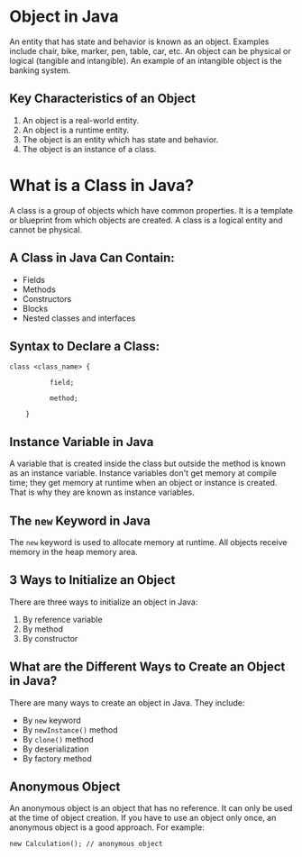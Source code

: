 <h1>Object in Java</h1>
<p>An entity that has state and behavior is known as an object. Examples include chair, bike, marker, pen, table, car, etc. An object can be physical or logical (tangible and intangible). An example of an intangible object is the banking system.</p>

<h2>Key Characteristics of an Object</h2>
<ol>
    <li>An object is a real-world entity.</li>
    <li>An object is a runtime entity.</li>
    <li>The object is an entity which has state and behavior.</li>
    <li>The object is an instance of a class.</li>
</ol>

<h1>What is a Class in Java?</h1>
<p>A class is a group of objects which have common properties. It is a template or blueprint from which objects are created. A class is a logical entity and cannot be physical.</p>

<h2>A Class in Java Can Contain:</h2>
<ul>
    <li>Fields</li>
    <li>Methods</li>
    <li>Constructors</li>
    <li>Blocks</li>
    <li>Nested classes and interfaces</li>
</ul>

<div class="syntax">
    <h2>Syntax to Declare a Class:</h2>
    <code>class &lt;class_name&gt; {<br>
        &nbsp;&nbsp;field;<br>
        &nbsp;&nbsp;method;<br>
    }</code>
</div>

<h2>Instance Variable in Java</h2>
<p>A variable that is created inside the class but outside the method is known as an instance variable. Instance variables don't get memory at compile time; they get memory at runtime when an object or instance is created. That is why they are known as instance variables.</p>

<h2>The <code>new</code> Keyword in Java</h2>
<p>The <code>new</code> keyword is used to allocate memory at runtime. All objects receive memory in the heap memory area.</p>

<h2>3 Ways to Initialize an Object</h2>
<p>There are three ways to initialize an object in Java:</p>
<ol>
    <li>By reference variable</li>
    <li>By method</li>
    <li>By constructor</li>
</ol>

<h2>What are the Different Ways to Create an Object in Java?</h2>
<p>There are many ways to create an object in Java. They include:</p>
<ul>
    <li>By <code>new</code> keyword</li>
    <li>By <code>newInstance()</code> method</li>
    <li>By <code>clone()</code> method</li>
    <li>By deserialization</li>
    <li>By factory method</li>
</ul>

<h2>Anonymous Object</h2>
<p>An anonymous object is an object that has no reference. It can only be used at the time of object creation. If you have to use an object only once, an anonymous object is a good approach. For example:</p>
<div class="syntax">
    <code>new Calculation(); // anonymous object</code>
</div>
